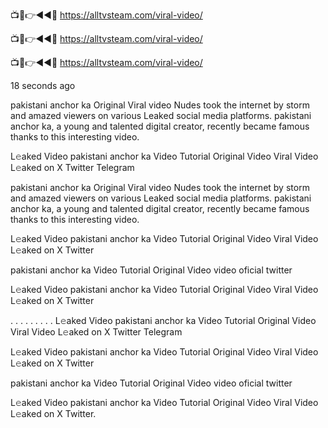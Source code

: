 
📺📱👉◄◄🔴  https://alltvsteam.com/viral-video/

📺📱👉◄◄🔴  https://alltvsteam.com/viral-video/

📺📱👉◄◄🔴  https://alltvsteam.com/viral-video/

18 seconds ago

pakistani anchor ka Original Viral video Nudes took the internet by storm and amazed viewers on various Leaked social media platforms. pakistani anchor ka, a young and talented digital creator, recently became famous thanks to this interesting video.

L𝚎aked Video pakistani anchor ka Video Tutorial Original Video Viral Video L𝚎aked on X Twitter Telegram

pakistani anchor ka Original Viral video Nudes took the internet by storm and amazed viewers on various Leaked social media platforms. pakistani anchor ka, a young and talented digital creator, recently became famous thanks to this interesting video.

L𝚎aked Video pakistani anchor ka Video Tutorial Original Video Viral Video L𝚎aked on X Twitter

pakistani anchor ka Video Tutorial Original Video video oficial twitter

L𝚎aked Video pakistani anchor ka Video Tutorial Original Video Viral Video L𝚎aked on X Twitter

. . . . . . . . . L𝚎aked Video pakistani anchor ka Video Tutorial Original Video Viral Video L𝚎aked on X Twitter Telegram

L𝚎aked Video pakistani anchor ka Video Tutorial Original Video Viral Video L𝚎aked on X Twitter

pakistani anchor ka Video Tutorial Original Video video oficial twitter

L𝚎aked Video pakistani anchor ka Video Tutorial Original Video Viral Video L𝚎aked on X Twitter.
